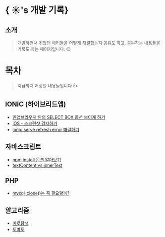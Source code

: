 # { ☀️'s 개발 기록}

## 소개
> 개발하면서 겪었던 에러들을 어떻게 해결했는지 공유도 하고, 공부하는 내용들을 기록도 하는 페이지입니다. 😉

# 목차
> 지금까지 저장한 내용들입니다 👍

## IONIC (하이브리드앱)
- [인앱브라우저 안의 SELECT BOX 옵션 보이게 하기](https://github.com/ddunny/memo/blob/master/IONIC/%EC%9D%B8%EC%95%B1%EB%B8%8C%EB%9D%BC%EC%9A%B0%EC%A0%80%20%EC%95%88%EC%9D%98%20SELECT%20BOX%20%EC%98%B5%EC%85%98%20%EB%B3%B4%EC%9D%B4%EA%B2%8C%20%ED%95%98%EA%B8%B0.md)
- [iOS - 스크린샷 감지하기](https://github.com/ddunny/memo/blob/master/IONIC/iOS%20-%20%EC%8A%A4%ED%81%AC%EB%A6%B0%EC%83%B7%20%EA%B0%90%EC%A7%80%ED%95%98%EA%B8%B0.md)
- [ionic serve refresh error 해결하기](https://github.com/ddunny/memo/blob/master/IONIC/ionic%20serve%20refresh%20error%20%ED%95%B4%EA%B2%B0%ED%95%98%EA%B8%B0.md) 

## 자바스크립트
- [npm install 옵션 알아보기](https://github.com/ddunny/memo/blob/master/JAVASCRIPT/npm%20install%20%EC%98%B5%EC%85%98%EC%9D%98%20%EC%B0%A8%EC%9D%B4.md)
- [textContent vs innerText](https://github.com/ddunny/memo/blob/master/JAVASCRIPT/textContent%EC%99%80%20innerText.md)

## PHP
- [mysql_close()는 꼭 필요할까?](https://github.com/ddunny/memo/blob/master/PHP/mysql_close()%EA%B0%80%20%EA%BC%AD%20%ED%95%84%EC%9A%94%ED%95%9C%EA%B0%80.md)

## 알고리즘
- [미로탐색](https://github.com/ddunny/memo/blob/master/ALGORITHM/%EB%AF%B8%EB%A1%9C%ED%83%90%EC%83%89.cpp)
- [토마토](https://github.com/ddunny/memo/blob/master/ALGORITHM/%ED%86%A0%EB%A7%88%ED%86%A0.cpp)    
